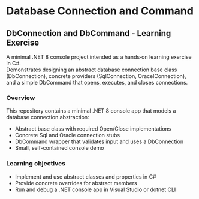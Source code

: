 # Database Connection and Command

## DbConnection and DbCommand - Learning Exercise

A minimal .NET 8 console project intended as a hands‑on learning exercise in C#.  
Demonstrates designing an abstract database connection base class (DbConnection), concrete providers (SqlConnection, OracelConnection), and a simple DbCommand that opens, executes, and closes connections.

### Overview
This repository contains a minimal .NET 8 console app that models a database connection abstraction:
- Abstract base class with required Open/Close implementations
- Concrete Sql and Oracle connection stubs
- DbCommand wrapper that validates input and uses a DbConnection
- Small, self-contained console demo

### Learning objectives
- Implement and use abstract classes and properties in C#
- Provide concrete overrides for abstract members
- Run and debug a .NET console app in Visual Studio or dotnet CLI
